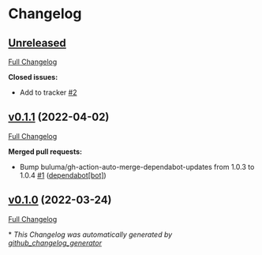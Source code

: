 # Changelog

## [Unreleased](https://github.com/buluma/ansible-role-puppet/tree/HEAD)

[Full Changelog](https://github.com/buluma/ansible-role-puppet/compare/v0.1.1...HEAD)

**Closed issues:**

- Add to tracker [\#2](https://github.com/buluma/ansible-role-puppet/issues/2)

## [v0.1.1](https://github.com/buluma/ansible-role-puppet/tree/v0.1.1) (2022-04-02)

[Full Changelog](https://github.com/buluma/ansible-role-puppet/compare/v0.1.0...v0.1.1)

**Merged pull requests:**

- Bump buluma/gh-action-auto-merge-dependabot-updates from 1.0.3 to 1.0.4 [\#1](https://github.com/buluma/ansible-role-puppet/pull/1) ([dependabot[bot]](https://github.com/apps/dependabot))

## [v0.1.0](https://github.com/buluma/ansible-role-puppet/tree/v0.1.0) (2022-03-24)

[Full Changelog](https://github.com/buluma/ansible-role-puppet/compare/eb13c706731324c0e914c6fbe62cf82bac22fbad...v0.1.0)



\* *This Changelog was automatically generated by [github_changelog_generator](https://github.com/github-changelog-generator/github-changelog-generator)*
